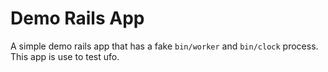 # Demo Rails App

A simple demo rails app that has a fake `bin/worker` and `bin/clock` process.  This app is use to test ufo.
